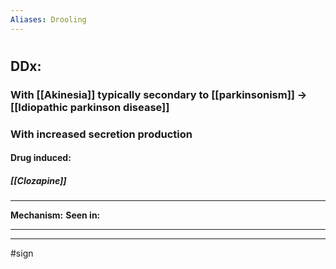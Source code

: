 ```yaml
---
Aliases: Drooling 
---
```

# 
## DDx:
### With [[Akinesia]] typically secondary to  [[parkinsonism]] -> [[Idiopathic parkinson disease]]
### With increased secretion production
#### Drug induced:
##### [[Clozapine]]

---
**Mechanism:**
**Seen in:** 

---


---
#sign 
